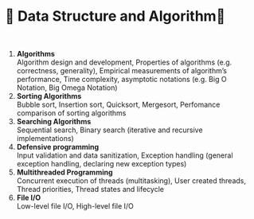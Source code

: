 <h1> 🌱 Data Structure and Algorithm🌱 </h1><br>

 <ol>
<li><b>Algorithms</b><br>
Algorithm design and development, Properties of algorithms (e.g. correctness, generality), Empirical measurements of algorithm’s performance, Time complexity, asymptotic notations (e.g. Big O Notation, Big Omega Notation)
</li> 
<li><b>Sorting Algorithms </b><br>
Bubble sort, Insertion sort, Quicksort, Mergesort, Perfomance comparison of sorting algorithms
</li>
<li><b> Searching Algorithms</b><br>
Sequential search, Binary search (iterative and recursive implementations)
</li>

<li><b>Defensive programming</b><br>
Input validation and data sanitization, Exception handling (general exception handling, declaring new exception types)
</li>

<li><b>Multithreaded Programming</b><br>
Concurrent execution of threads (multitasking), User created threads, Thread priorities, Thread states and lifecycle
</li> 

<li><b>File I/O</b><br>
Low-level file I/O, High-level file I/O</li> 
</ol>
 
 
